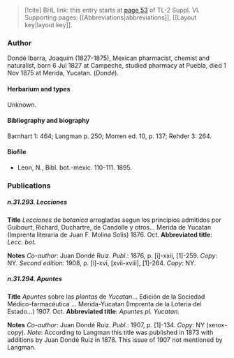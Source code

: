 > [!cite] BHL link: this entry starts at [page 53](https://www.biodiversitylibrary.org/item/103835#page/63/mode/1up) of TL-2 Suppl. VI.
> Supporting pages: [[Abbreviations|abbreviations]], [[Layout key|layout key]].

### Author

Dondé Ibarra, Joaquim (1827-1875), Mexican pharmacist, chemist and naturalist, born 6 Jul 1827 at Campeche, studied pharmacy at Puebla, died 1 Nov 1875 at Merida, Yucatan. (*Dondé*).

#### Herbarium and types

Unknown.

#### Bibliography and biography

Barnhart 1: 464; Langman p. 250; Morren ed. 10, p. 137; Rehder 3: 264.

#### Biofile

- Leon, N., Bibl. bot.-mexic. 110-111. 1895.

### Publications

##### n.31.293. Lecciones

**Title**
*Lecciones* de *botanica* arregladas segun los principios admitidos por Guibourt, Richard, Duchartre, de Candolle y otros... Merida de Yucatan (Imprenta literaria de Juan F. Molina Solis) 1876. Oct.
**Abbreviated title**: *Lecc. bot.*

**Notes**
*Co-author*: Juan Dondé Ruiz.
*Publ*.: 1876, p. \[i\]-xxii, \[1\]-259. *Copy*: NY.
*Second edition*: 1908, p. \[i\]-xvi, \[xvii-xviii\], \[1\]-264. *Copy*: NY.

##### n.31.294. Apuntes

**Title**
*Apuntes* sobre las *plantas* de *Yucatan*... Edición de la Sociedad Médico-farmacéutica ... Merida-Yucatan (Imprenta de la Loteria del Estado...) 1907. Oct.
**Abbreviated title**: *Apuntes pl. Yucatan*.

**Notes**
*Co-author*: Juan Dondé Ruiz.
*Publ*.: 1907, p. \[1\]-134. *Copy*: NY (xerox-copy).
*Note*: According to Langman this title was published in 1873 with additions by Juan Dondé Ruiz in 1878. This issue of 1907 not mentioned by Langman.

